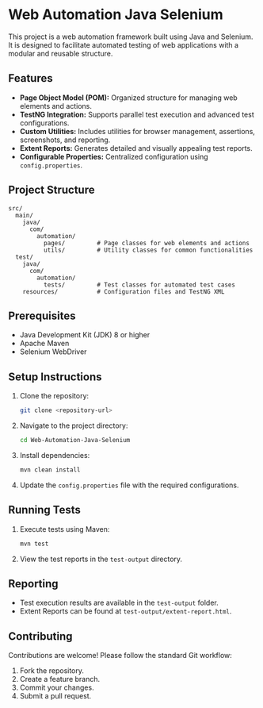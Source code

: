 # Web Automation Java Selenium

This project is a web automation framework built using Java and Selenium. It is designed to facilitate automated testing of web applications with a modular and reusable structure.

## Features

- **Page Object Model (POM):** Organized structure for managing web elements and actions.
- **TestNG Integration:** Supports parallel test execution and advanced test configurations.
- **Custom Utilities:** Includes utilities for browser management, assertions, screenshots, and reporting.
- **Extent Reports:** Generates detailed and visually appealing test reports.
- **Configurable Properties:** Centralized configuration using `config.properties`.

## Project Structure

```
src/
  main/
    java/
      com/
        automation/
          pages/         # Page classes for web elements and actions
          utils/         # Utility classes for common functionalities
  test/
    java/
      com/
        automation/
          tests/         # Test classes for automated test cases
    resources/           # Configuration files and TestNG XML
```

## Prerequisites

- Java Development Kit (JDK) 8 or higher
- Apache Maven
- Selenium WebDriver

## Setup Instructions

1. Clone the repository:
   ```bash
   git clone <repository-url>
   ```

2. Navigate to the project directory:
   ```bash
   cd Web-Automation-Java-Selenium
   ```

3. Install dependencies:
   ```bash
   mvn clean install
   ```

4. Update the `config.properties` file with the required configurations.

## Running Tests

1. Execute tests using Maven:
   ```bash
   mvn test
   ```

2. View the test reports in the `test-output` directory.

## Reporting

- Test execution results are available in the `test-output` folder.
- Extent Reports can be found at `test-output/extent-report.html`.

## Contributing

Contributions are welcome! Please follow the standard Git workflow:

1. Fork the repository.
2. Create a feature branch.
3. Commit your changes.
4. Submit a pull request.
